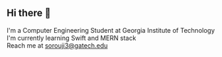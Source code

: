 ## Hi there 👋
I'm a Computer Engineering Student at Georgia Institute of Technology
<br>
I'm currently learning Swift and MERN stack <br>
Reach me at sorouji3@gatech.edu


<!--

- 🔭 I’m currently working on ...
- 🌱 I’m currently learning Swift and MERN stack ...
- 👯 I’m looking to collaborate on ...
- 🤔 I’m looking for help with ...
- 💬 Ask me about ...
- 📫 How to reach me: sorouji3@gatech.edu ...
- ⚡ Fun fact: ...
-->
